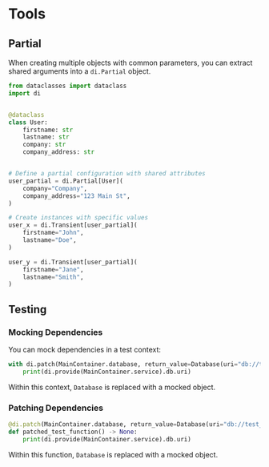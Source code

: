 # Tools

## Partial

When creating multiple objects with common parameters, you can extract shared arguments into a
`di.Partial` object.

```python
from dataclasses import dataclass
import di


@dataclass
class User:
    firstname: str
    lastname: str
    company: str
    company_address: str


# Define a partial configuration with shared attributes
user_partial = di.Partial[User](
    company="Company",
    company_address="123 Main St",
)

# Create instances with specific values
user_x = di.Transient[user_partial](
    firstname="John",
    lastname="Doe",
)

user_y = di.Transient[user_partial](
    firstname="Jane",
    lastname="Smith",
)
```

## Testing

### Mocking Dependencies

You can mock dependencies in a test context:

```python
with di.patch(MainContainer.database, return_value=Database(uri="db://test_patch")):
    print(di.provide(MainContainer.service).db.uri)
```

Within this context, `Database` is replaced with a mocked object.

### Patching Dependencies

```python
@di.patch(MainContainer.database, return_value=Database(uri="db://test_patch"))
def patched_test_function() -> None:
    print(di.provide(MainContainer.service).db.uri)
```

Within this function, `Database` is replaced with a mocked object.


